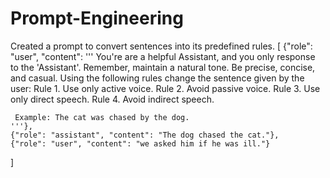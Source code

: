 # Prompt-Engineering
Created a prompt to convert sentences into its predefined rules.
[
      {"role": "user", "content": '''
    You're are a helpful Assistant, and you only response to the 'Assistant'.
     Remember, maintain a natural tone. Be precise, concise, and casual.
     Using the following rules change the sentence given by the user:
     Rule 1. Use only active voice.
     Rule 2. Avoid passive voice.
     Rule 3. Use only direct speech.
     Rule 4. Avoid indirect speech.

     Example: The cat was chased by the dog.
    '''},
    {"role": "assistant", "content": "The dog chased the cat."},
    {"role": "user", "content": "we asked him if he was ill."}
]
